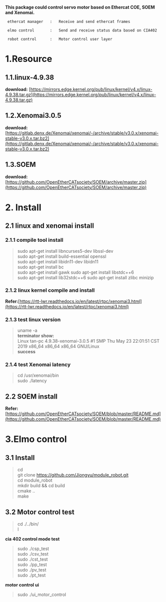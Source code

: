 
**This package could control servo motor based on Ethercat COE, SOEM and Xenomai.**


     ethercat manager   :   Receive and send ethercat frames   
     
     elmo control       :   Send and receive status data based on CIA402 
     
     robot control      :   Motor control user layer

# 1.Resource

## 1.1.linux-4.9.38

**download:** [https://mirrors.edge.kernel.org/pub/linux/kernel/v4.x/linux-4.9.38.tar.gz](https://mirrors.edge.kernel.org/pub/linux/kernel/v4.x/linux-4.9.38.tar.gz)

## 1.2.Xenomai3.0.5

**download:** [https://gitlab.denx.de/Xenomai/xenomai/-/archive/stable/v3.0.x/xenomai-stable-v3.0.x.tar.bz2](https://gitlab.denx.de/Xenomai/xenomai/-/archive/stable/v3.0.x/xenomai-stable-v3.0.x.tar.bz2)

## 1.3.SOEM

**download:** [https://github.com/OpenEtherCATsociety/SOEM/archive/master.zip](https://github.com/OpenEtherCATsociety/SOEM/archive/master.zip)

# 2. Install

## 2.1 linux and xenomai install

### 2.1.1 compile tool install

> sudo apt-get install libncurses5-dev libssl-dev   
> sudo apt-get install build-essential openssl  
> sudo apt-get install libidn11-dev libidn11    
> sudo apt-get install bc   
> sudo apt-get install gawk 
> sudo apt-get install libstdc++6   
> sudo apt-get install lib32stdc++6 
> sudo apt-get install zlibc minizip    

### 2.1.2 linux kernel compile and  install
**Refer:**[https://rtt-lwr.readthedocs.io/en/latest/rtpc/xenomai3.html](https://rtt-lwr.readthedocs.io/en/latest/rtpc/xenomai3.html)


### 2.1.3 test linux version
> uname -a      
**terminator show:**     
> Linux tan-pc 4.9.38-xenomai-3.0.5 #1 SMP Thu May 23 22:01:51 CST 2019 x86_64 x86_64 x86_64 GNU/Linux     
**success**    

### 2.1.4 test Xenomai latency
> cd /usr/xenomai/bin   
> sudo ./latency      


## 2.2 SOEM install
**Refer:**[https://github.com/OpenEtherCATsociety/SOEM/blob/master/README.md](https://github.com/OpenEtherCATsociety/SOEM/blob/master/README.md)


# 3.Elmo control

## 3.1 Install
 > cd   
 > git clone https://github.com/Jiongyu/module_robot.git    
 > cd module_robot  
 > mkdir build && cd build  
 > cmake ..    
 > make   

## 3.2 Motor control test

> cd ./../bin/  
> l 

**cia 402 control mode test**
> sudo ./csp_test   
> sudo ./csv_test   
> sudo ./cst_test   
> sudo ./pp_test    
> sudo ./pv_test    
> sudo ./pt_test    

**motor control ui**
> sudo ./ui_motor_control   